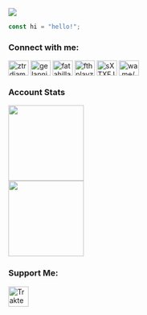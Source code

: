 <a href="https://discordapp.com/users/776443229893034064"><img align="center" src="https://discord.c99.nl/widget/theme-2/776443229893034064.png"/></a> 
 </p>

``` javascript
const hi = "hello!";
```

### Connect with me:
<p align="left">
<a href="https://twitter.com/ztrdiamond" target="blank"><img align="center" src="https://raw.githubusercontent.com/rahuldkjain/github-profile-readme-generator/master/src/images/icons/Social/twitter.svg" alt="ztrdiamond" height="30" width="40" /></a>
<a href="https://fb.com/gelapnjerr" target="blank"><img align="center" src="https://raw.githubusercontent.com/rahuldkjain/github-profile-readme-generator/master/src/images/icons/Social/facebook.svg" alt="gelapnjerr" height="30" width="40" /></a>
<a href="https://instagram.com/fatahillah_a.m" target="blank"><img align="center" src="https://raw.githubusercontent.com/rahuldkjain/github-profile-readme-generator/master/src/images/icons/Social/instagram.svg" alt="fatahillah_a.m" height="30" width="40" /></a>
<a href="https://www.youtube.com/@fthplayz" target="blank"><img align="center" src="https://raw.githubusercontent.com/rahuldkjain/github-profile-readme-generator/master/src/images/icons/Social/youtube.svg" alt="fthplayz" height="30" width="40" /></a>
<a href="https://discord./invite/https://discord.gg/sXTXFJZQtR" target="blank"><img align="center" src="https://raw.githubusercontent.com/rahuldkjain/github-profile-readme-generator/master/src/images/icons/Social/discord.svg" alt="sXTXFJZQtR" height="30" width="40" /></a>
<a href="https://wa.me/6285697103902" target="blank"><img align="center" src="https://raw.githubusercontent.com/rahuldkjain/github-profile-readme-generator/master/src/images/icons/Social/whatsapp.svg" alt="wa.me/6285697103902" height="30" width="40" /></a>
</p>

### Account Stats

<a href="https://github.com/ZTRdiamond">
  <img height=150 align="center" src="https://github-readme-stats.vercel.app/api?username=ZTRdiamond&card_width=320&bg_color=101010&title_color=03fff7&text_color=ffffff&border_color=01bdff&border=4" />
</a>
</br>
<a href="https://github.com/ZTRdiamond">
  <img height=150 align="center" src="https://github-readme-stats.vercel.app/api/top-langs?username=ZTRdiamond&layout=compact&langs_count=10&card_width=320&bg_color=101010&title_color=03fff7&text_color=ffffff&border_color=01bdff&border=4" />
</a>

### Support Me:
<a href="https://trakteer.id/zanixongroup/tip" target="_blank"><img id="wse-buttons-preview" src="https://cdn.trakteer.id/images/embed/trbtn-red-1.png" height="40" style="border:0px;height:40px;" alt="Trakteer Saya"></a>